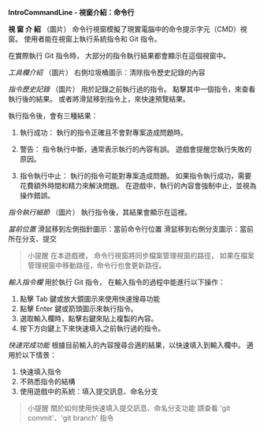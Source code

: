 **IntroCommandLine - 視窗介紹：命令行**

**視 窗 介 紹**
（圖片）
命令行視窗模擬了現實電腦中的命令提示字元（CMD）視窗。
使用者能在視窗上執行系統指令和 Git 指令。

在實際執行 Git 指令時，
大部分的指令執行結果都會顯示在這個視窗中。

*工具欄介紹*
（圖片）
右側垃圾桶圖示：清除指令歷史記錄的內容

*指令歷史記錄*
（圖片）
用於記錄之前執行過的指令。
點擊其中一個指令，來查看執行後的結果。
或者將滑鼠移到指令上，來快速預覽結果。

執行指令後，會有三種結果：
1. 執行成功：
執行的指令正確且不會對專案造成問題時。

1. 警告：
指令執行中斷，通常表示執行的內容有誤。
遊戲會提醒您執行失敗的原因。

1. 指令執行中止：
執行的指令可能對專案造成問題。
如果指令執行成功，需要花費額外時間和精力來解決問題。
在遊戲中，執行的內容會強制中止，並視為操作錯誤。

*指令執行細節*
（圖片）
執行指令後，其結果會顯示在這裡。

*當前位置*
滑鼠移到左側指針圖示：當前命令行位置
滑鼠移到右側分支圖示：當前所在分支、提交

>小提醒
在本遊戲裡，
命令行視窗將同步檔案管理視窗的路徑，
如果在檔案管理視窗中移動路徑，命令行也會更新路徑。

*輸入指令欄*
用於執行 Git 指令，
在輸入指令的過程中能進行以下操作：
1. 點擊 Tab 鍵或放大鏡圖示來使用快速搜尋功能
2. 點擊 Enter 鍵或箭頭圖示來執行指令。
3. 選取輸入欄時，點擊右鍵來貼上複製的內容。
4. 按下方向鍵上下來快速填入之前執行過的指令。

*快速完成功能*
根據目前輸入的內容搜尋合適的結果，以快速填入到輸入欄中。
適用於以下情景：
1. 快速填入指令
2. 不熟悉指令的結構
3. 使用遊戲中的系統：填入提交訊息、命名分支

>小提醒
關於如何使用快速填入提交訊息、命名分支功能
請查看 'git commit'、'git branch' 指令